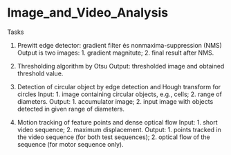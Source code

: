 # Image_and_Video_Analysis
Tasks

1. Prewitt edge detector: gradient filter és nonmaxima-suppression (NMS)
Output is two images: 1. gradient magnitute; 2. final result after NMS.

2. Thresholding algorithm by Otsu
Output: thresholded image and obtained threshold value.

3. Detection of circular object by edge detection and Hough transform for circles
Input: 1. image containing circular objects, e.g., cells; 2. range of diameters. Output: 1. accumulator image; 2. input image with objects detected in given range of diameters.

4. Motion tracking of feature points and dense optical flow
Input: 1. short video sequence; 2. maximum displacement.
Output: 1. points tracked in the video sequence (for both test sequences); 2. optical flow of the sequence (for motor sequence only).
